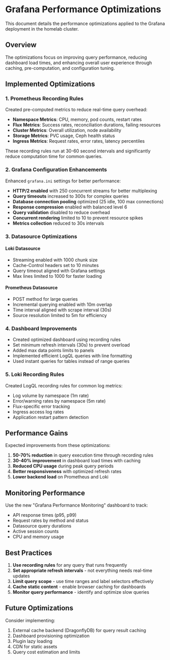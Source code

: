 # Grafana Performance Optimizations

This document details the performance optimizations applied to the Grafana deployment in the homelab cluster.

## Overview

The optimizations focus on improving query performance, reducing dashboard load times, and enhancing overall user experience through caching, pre-computation, and configuration tuning.

## Implemented Optimizations

### 1. Prometheus Recording Rules

Created pre-computed metrics to reduce real-time query overhead:

- **Namespace Metrics**: CPU, memory, pod counts, restart rates
- **Flux Metrics**: Success rates, reconciliation durations, failing resources
- **Cluster Metrics**: Overall utilization, node availability
- **Storage Metrics**: PVC usage, Ceph health status
- **Ingress Metrics**: Request rates, error rates, latency percentiles

These recording rules run at 30-60 second intervals and significantly reduce computation time for common queries.

### 2. Grafana Configuration Enhancements

Enhanced `grafana.ini` settings for better performance:

- **HTTP/2 enabled** with 250 concurrent streams for better multiplexing
- **Query timeouts** increased to 300s for complex queries
- **Database connection pooling** optimized (25 idle, 100 max connections)
- **Response compression** enabled with balanced level 6
- **Query validation** disabled to reduce overhead
- **Concurrent rendering** limited to 10 to prevent resource spikes
- **Metrics collection** reduced to 30s intervals

### 3. Datasource Optimizations

#### Loki Datasource
- Streaming enabled with 1000 chunk size
- Cache-Control headers set to 10 minutes
- Query timeout aligned with Grafana settings
- Max lines limited to 1000 for faster loading

#### Prometheus Datasource  
- POST method for large queries
- Incremental querying enabled with 10m overlap
- Time interval aligned with scrape interval (30s)
- Source resolution limited to 5m for efficiency

### 4. Dashboard Improvements

- Created optimized dashboard using recording rules
- Set minimum refresh intervals (30s) to prevent overload
- Added max data points limits to panels
- Implemented efficient LogQL queries with line formatting
- Used instant queries for tables instead of range queries

### 5. Loki Recording Rules

Created LogQL recording rules for common log metrics:
- Log volume by namespace (1m rate)
- Error/warning rates by namespace (5m rate)
- Flux-specific error tracking
- Ingress access log rates
- Application restart pattern detection

## Performance Gains

Expected improvements from these optimizations:

1. **50-70% reduction** in query execution time through recording rules
2. **30-40% improvement** in dashboard load times with caching
3. **Reduced CPU usage** during peak query periods
4. **Better responsiveness** with optimized refresh rates
5. **Lower backend load** on Prometheus and Loki

## Monitoring Performance

Use the new "Grafana Performance Monitoring" dashboard to track:
- API response times (p95, p99)
- Request rates by method and status
- Datasource query durations
- Active session counts
- CPU and memory usage

## Best Practices

1. **Use recording rules** for any query that runs frequently
2. **Set appropriate refresh intervals** - not everything needs real-time updates
3. **Limit query scope** - use time ranges and label selectors effectively
4. **Cache static content** - enable browser caching for dashboards
5. **Monitor query performance** - identify and optimize slow queries

## Future Optimizations

Consider implementing:
1. External cache backend (DragonflyDB) for query result caching
2. Dashboard provisioning optimization
3. Plugin lazy loading
4. CDN for static assets
5. Query cost estimation and limits